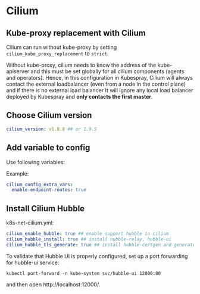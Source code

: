 # Cilium

## Kube-proxy replacement with Cilium

Cilium can run without kube-proxy by setting `cilium_kube_proxy_replacement`
to `strict`.

Without kube-proxy, cilium needs to know the address of the kube-apiserver
and this must be set globally for all cilium components (agents and operators).
Hence, in this configuration in Kubespray, Cilium will always contact
the external loadbalancer (even from a node in the control plane)
and if there is no external load balancer It will ignore any local load
balancer deployed by Kubespray and **only contacts the first master**.

## Choose Cilium version

```yml
cilium_version: v1.8.8 ## or 1.9.5
```

## Add variable to config

Use following variables:

Example:

```yml
cilium_config_extra_vars:
  enable-endpoint-routes: true
```

## Install Cilium Hubble

k8s-net-cilium.yml:

```yml
cilium_enable_hubble: true ## enable support hubble in cilium
cilium_hubble_install: true ## install hubble-relay, hubble-ui
cilium_hubble_tls_generate: true ## install hubble-certgen and generate certificates
```
To validate that Hubble UI is properly configured, set up a port forwarding for hubble-ui service:
```shell script
kubectl port-forward -n kube-system svc/hubble-ui 12000:80
```
and then open http://localhost:12000/.
